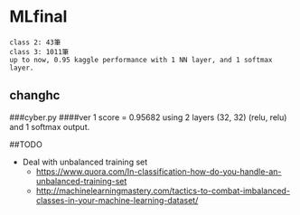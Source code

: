 # MLfinal
	class 2: 43筆
	class 3: 1011筆
	up to now, 0.95 kaggle performance with 1 NN layer, and 1 softmax layer. 

## changhc
###cyber.py
####ver 1
score = 0.95682 using 2 layers (32, 32) (relu, relu) and 1 softmax output.

##TODO
* Deal with unbalanced training set
	* https://www.quora.com/In-classification-how-do-you-handle-an-unbalanced-training-set
	* http://machinelearningmastery.com/tactics-to-combat-imbalanced-classes-in-your-machine-learning-dataset/
